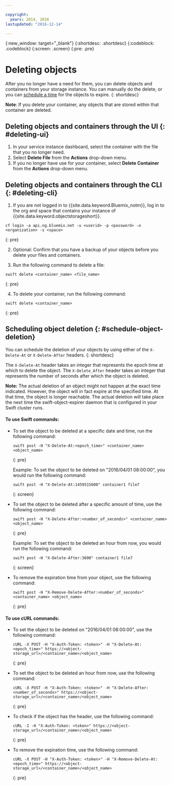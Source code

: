 ```yaml
---

copyright:
  years: 2014, 2016
lastupdated: "2016-12-14"

---
```

{:new_window: target="_blank"}
{:shortdesc: .shortdesc}
{:codeblock: .codeblock}
{:screen: .screen}
{:pre: .pre}


# Deleting objects

After you no longer have a need for them, you can delete objects and containers from your storage instance. You can manually do the delete, or you can [schedule a time](/docs/services/ObjectStorage/os_deletion.html#schedule-object-deletion) for the objects to expire.
{: shortdesc}

**Note**: If you delete your container, any objects that are stored within that container are deleted.


## Deleting objects and containers through the UI {: #deleting-ui}

1. In your service instance dashboard, select the container with the file that you no longer need.
2. Select **Delete File** from the **Actions** drop-down menu.
3. If you no longer have use for your container, select **Delete Container** from the **Actions** drop-down menu.



## Deleting objects and containers through the CLI {: #deleting-cli}

1.  If you are not logged in to {{site.data.keyword.Bluemix_notm}}, log in to the org and space that contains your instance of {{site.data.keyword.objectstorageshort}}.
  ```
  cf login -a api.ng.bluemix.net -u <userid> -p <password> -o <organization> -s <space>
  ```
  {: pre}

2. Optional: Confirm that you have a backup of your objects before you delete your files and containers.

3. Run the following command to delete a file:
  ```
  swift delete <container_name> <file_name>
  ```
  {: pre}

4. To delete your container, run the following command:
  ```
  swift delete <container_name>
  ```
  {: pre}



## Scheduling object deletion {: #schedule-object-deletion}


You can schedule the deletion of your objects by using either of the `X-Delete-At` or `X-Delete-After` headers.
{: shortdesc}

The `X-Delete-At` header takes an integer that represents the epoch time at which to delete the object. The `X-Delete_After` header takes an integer that represents the number of seconds after which the object is deleted.

**Note:** The actual deletion of an object might not happen at the exact time indicated. However, the object will in fact expire at the specified time. At that time, the object is longer reachable. The actual deletion will take place the next time the swift-object-expirer daemon that is configured in your Swift cluster runs.

#### To use Swift commands:

* To set the object to be deleted at a specific date and time, run the following command:

    ```
    swift post -H "X-Delete-At:<epoch_time>" <container_name> <object_name>
    ```
    {: pre}

    Example:
    To set the object to be deleted on "2016/04/01 08:00:00", you would run the following command:

    ```
    swift post -H "X-Delete-At:1459515600" container1 file7
    ```
    {: screen}

* To set the object to be deleted after a specific amount of time, use the following command:

    ```
    swift post -H "X-Delete-After:<number_of_seconds>" <container_name> <object_name>
    ```
    {: pre}

    Example:
    To set the object to be deleted an hour from now, you would run the following command:

    ```
    swift post -H "X-Delete-After:3600" container1 file7
    ```
    {: screen}

* To remove the expiration time from your object, use the following command:

    ```
    swift post -H "X-Remove-Delete-After:<number_of_seconds>" <container_name> <object_name>
    ```
    {: pre}



#### To use cURL commands:

* To set the object to be deleted on "2016/04/01 08:00:00", use the following command:

    ```
    cURL -X POST -H "X-Auth-Token: <token>" -H "X-Delete-At:<epoch_time>" https://<object-storage_url>/<container_name>/<object_name>
    ```
    {: pre}

* To set the object to be deleted an hour from now, use the following command:

    ```
    cURL -X POST -H "X-Auth-Token: <token>" -H "X-Delete-After:<number_of_seconds>" https://<object-storage_url>/<container_name>/<object_name>
    ```
    {: pre}

* To check if the object has the header, use the following command:

    ```
    cURL -I -H "X-Auth-Token: <token>" https://<object-storage_url>/<container_name>/<object_name>
    ```
    {: pre}

* To remove the expiration time, use the following command:

    ```
    cURL -X POST -H "X-Auth-Token: <token>" -H "X-Remove-Delete-At:<epoch_time>" https://<object-storage_url>/<container_name>/<object_name>
    ```
    {: pre}
